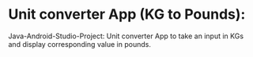 # Unit converter App (KG to Pounds):</br>
Java-Android-Studio-Project: Unit converter App to take an input in KGs and display corresponding value in pounds.
